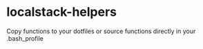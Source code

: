 # localstack-helpers

Copy functions to your dotfiles or source functions directly in your .bash_profile